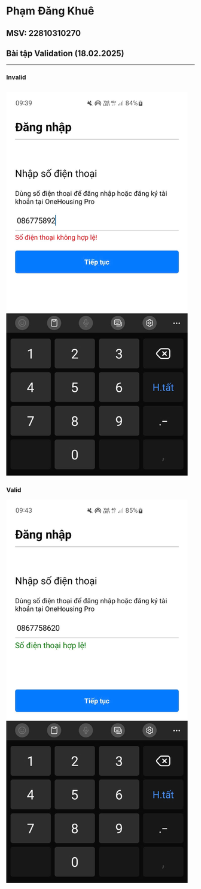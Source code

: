 # Phạm Đăng Khuê 
## MSV: 22810310270

## Bài tập Validation (18.02.2025)

---
### Invalid
![](invalid.jpg)
---
### Valid
![](valid.jpg)